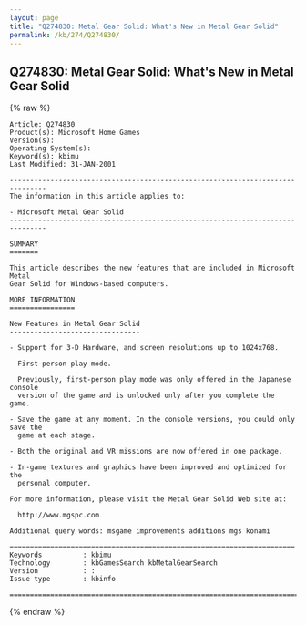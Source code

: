 ```yaml
---
layout: page
title: "Q274830: Metal Gear Solid: What's New in Metal Gear Solid"
permalink: /kb/274/Q274830/
---
```


## Q274830: Metal Gear Solid: What's New in Metal Gear Solid

{% raw %}

	Article: Q274830
	Product(s): Microsoft Home Games
	Version(s): 
	Operating System(s): 
	Keyword(s): kbimu
	Last Modified: 31-JAN-2001
	
	-------------------------------------------------------------------------------
	The information in this article applies to:
	
	- Microsoft Metal Gear Solid 
	-------------------------------------------------------------------------------
	
	SUMMARY
	=======
	
	This article describes the new features that are included in Microsoft Metal
	Gear Solid for Windows-based computers.
	
	MORE INFORMATION
	================
	
	New Features in Metal Gear Solid
	--------------------------------
	
	- Support for 3-D Hardware, and screen resolutions up to 1024x768.
	
	- First-person play mode.
	
	  Previously, first-person play mode was only offered in the Japanese console
	  version of the game and is unlocked only after you complete the game.
	
	- Save the game at any moment. In the console versions, you could only save the
	  game at each stage.
	
	- Both the original and VR missions are now offered in one package.
	
	- In-game textures and graphics have been improved and optimized for the
	  personal computer.
	
	For more information, please visit the Metal Gear Solid Web site at:
	
	  http://www.mgspc.com
	
	Additional query words: msgame improvements additions mgs konami
	
	======================================================================
	Keywords          : kbimu 
	Technology        : kbGamesSearch kbMetalGearSearch
	Version           : :
	Issue type        : kbinfo
	
	=============================================================================
	

{% endraw %}
